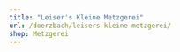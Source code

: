 ```yaml
---
title: "Leiser's Kleine Metzgerei"
url: /doerzbach/leisers-kleine-metzgerei/
shop: Metzgerei
---
```

